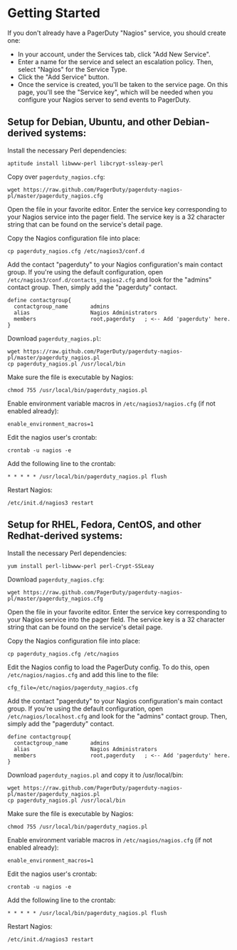 # Getting Started

If you don't already have a PagerDuty "Nagios" service, you should create one:

- In your account, under the Services tab, click "Add New Service".
- Enter a name for the service and select an escalation policy. Then, select "Nagios" for the Service Type.
- Click the "Add Service" button.
- Once the service is created, you'll be taken to the service page. On this page, you'll see the "Service key", which will be needed when you configure your Nagios server to send events to PagerDuty.

## Setup for Debian, Ubuntu, and other Debian-derived systems:

Install the necessary Perl dependencies:

    aptitude install libwww-perl libcrypt-ssleay-perl

Copy over `pagerduty_nagios.cfg`:

    wget https://raw.github.com/PagerDuty/pagerduty-nagios-pl/master/pagerduty_nagios.cfg

Open the file in your favorite editor. Enter the service key corresponding to your Nagios service into the pager field.  The service key is a 32 character string that can be found on the service's detail page.

Copy the Nagios configuration file into place:

    cp pagerduty_nagios.cfg /etc/nagios3/conf.d

Add the contact "pagerduty" to your Nagios configuration's main contact group. If you're using the default configuration, open `/etc/nagios3/conf.d/contacts_nagios2.cfg` and look for the "admins" contact group. Then, simply add the "pagerduty" contact.

    define contactgroup{ 
      contactgroup_name       admins
      alias                   Nagios Administrators
      members                 root,pagerduty   ; <-- Add 'pagerduty' here.
    }

Download `pagerduty_nagios.pl`:

    wget https://raw.github.com/PagerDuty/pagerduty-nagios-pl/master/pagerduty_nagios.pl
    cp pagerduty_nagios.pl /usr/local/bin

Make sure the file is executable by Nagios:

    chmod 755 /usr/local/bin/pagerduty_nagios.pl

Enable environment variable macros in `/etc/nagios3/nagios.cfg` (if not enabled already):

    enable_environment_macros=1

Edit the nagios user's crontab:

    crontab -u nagios -e

Add the following line to the crontab:

    * * * * * /usr/local/bin/pagerduty_nagios.pl flush

Restart Nagios:

    /etc/init.d/nagios3 restart

## Setup for RHEL, Fedora, CentOS, and other Redhat-derived systems: 

Install the necessary Perl dependencies:

    yum install perl-libwww-perl perl-Crypt-SSLeay

Download `pagerduty_nagios.cfg`:

    wget https://raw.github.com/PagerDuty/pagerduty-nagios-pl/master/pagerduty_nagios.cfg

Open the file in your favorite editor. Enter the service key corresponding to your Nagios service into the pager field. The service key is a 32 character string that can be found on the service's detail page.

Copy the Nagios configuration file into place:

    cp pagerduty_nagios.cfg /etc/nagios

Edit the Nagios config to load the PagerDuty config. To do this, open `/etc/nagios/nagios.cfg` and add this line to the file:

    cfg_file=/etc/nagios/pagerduty_nagios.cfg

Add the contact "pagerduty" to your Nagios configuration's main contact group. If you're using the default configuration, open `/etc/nagios/localhost.cfg` and look for the "admins" contact group. Then, simply add the "pagerduty" contact.

    define contactgroup{ 
      contactgroup_name       admins
      alias                   Nagios Administrators
      members                 root,pagerduty   ; <-- Add 'pagerduty' here.
    }

Download `pagerduty_nagios.pl` and copy it to /usr/local/bin:

    wget https://raw.github.com/PagerDuty/pagerduty-nagios-pl/master/pagerduty_nagios.pl
    cp pagerduty_nagios.pl /usr/local/bin

Make sure the file is executable by Nagios:

    chmod 755 /usr/local/bin/pagerduty_nagios.pl

Enable environment variable macros in `/etc/nagios/nagios.cfg` (if not enabled already):

    enable_environment_macros=1

Edit the nagios user's crontab:

    crontab -u nagios -e

Add the following line to the crontab:

    * * * * * /usr/local/bin/pagerduty_nagios.pl flush

Restart Nagios:

    /etc/init.d/nagios3 restart

